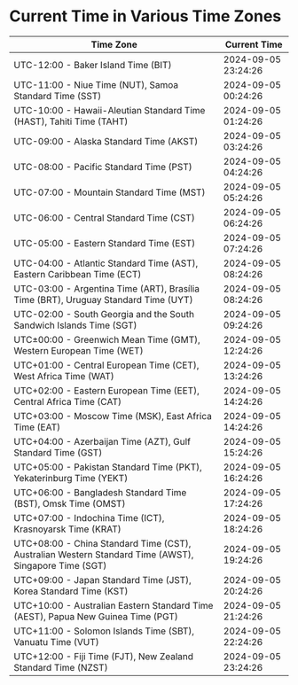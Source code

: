 # Current Time in Various Time Zones

| Time Zone | Current Time |
|-----------|--------------|
| UTC-12:00 - Baker Island Time (BIT) | 2024-09-05 23:24:26 |
| UTC-11:00 - Niue Time (NUT), Samoa Standard Time (SST) | 2024-09-05 00:24:26 |
| UTC-10:00 - Hawaii-Aleutian Standard Time (HAST), Tahiti Time (TAHT) | 2024-09-05 01:24:26 |
| UTC-09:00 - Alaska Standard Time (AKST) | 2024-09-05 03:24:26 |
| UTC-08:00 - Pacific Standard Time (PST) | 2024-09-05 04:24:26 |
| UTC-07:00 - Mountain Standard Time (MST) | 2024-09-05 05:24:26 |
| UTC-06:00 - Central Standard Time (CST) | 2024-09-05 06:24:26 |
| UTC-05:00 - Eastern Standard Time (EST) | 2024-09-05 07:24:26 |
| UTC-04:00 - Atlantic Standard Time (AST), Eastern Caribbean Time (ECT) | 2024-09-05 08:24:26 |
| UTC-03:00 - Argentina Time (ART), Brasília Time (BRT), Uruguay Standard Time (UYT) | 2024-09-05 08:24:26 |
| UTC-02:00 - South Georgia and the South Sandwich Islands Time (SGT) | 2024-09-05 09:24:26 |
| UTC±00:00 - Greenwich Mean Time (GMT), Western European Time (WET) | 2024-09-05 12:24:26 |
| UTC+01:00 - Central European Time (CET), West Africa Time (WAT) | 2024-09-05 13:24:26 |
| UTC+02:00 - Eastern European Time (EET), Central Africa Time (CAT) | 2024-09-05 14:24:26 |
| UTC+03:00 - Moscow Time (MSK), East Africa Time (EAT) | 2024-09-05 14:24:26 |
| UTC+04:00 - Azerbaijan Time (AZT), Gulf Standard Time (GST) | 2024-09-05 15:24:26 |
| UTC+05:00 - Pakistan Standard Time (PKT), Yekaterinburg Time (YEKT) | 2024-09-05 16:24:26 |
| UTC+06:00 - Bangladesh Standard Time (BST), Omsk Time (OMST) | 2024-09-05 17:24:26 |
| UTC+07:00 - Indochina Time (ICT), Krasnoyarsk Time (KRAT) | 2024-09-05 18:24:26 |
| UTC+08:00 - China Standard Time (CST), Australian Western Standard Time (AWST), Singapore Time (SGT) | 2024-09-05 19:24:26 |
| UTC+09:00 - Japan Standard Time (JST), Korea Standard Time (KST) | 2024-09-05 20:24:26 |
| UTC+10:00 - Australian Eastern Standard Time (AEST), Papua New Guinea Time (PGT) | 2024-09-05 21:24:26 |
| UTC+11:00 - Solomon Islands Time (SBT), Vanuatu Time (VUT) | 2024-09-05 22:24:26 |
| UTC+12:00 - Fiji Time (FJT), New Zealand Standard Time (NZST) | 2024-09-05 23:24:26 |
